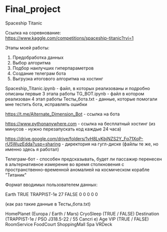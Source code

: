 # Final_project

Spaceship Titanic

Ссылка на соревнование: https://www.kaggle.com/competitions/spaceship-titanic?rvi=1

Этапы моей работы:
1) Предобработка данных
2) Выбор алгоритма
3) Подбор наилучших гиперпараметров
4) Создание телеграм бота
5) Выгрузка итогового алгоритма на хостинг

Spaceship_Titanic.ipynb - файл, в которых реализованы и подробно описаны первые 3 этапа работы
TG_BOT.ipynb - файл в котором реализован 4 этап работы
Тесты_бота.txt - данные, которые помогали мне тестить бота, исправлять ошибки

https://t.me/Alternate_Dimension_Bot - ссылка на бота

https://www.pythonanywhere.com - ссылка на бесплатный хостинг (из минусов - нужно перезапускать код каждые 24 часа)

https://drive.google.com/drive/folders/1vH8LyKbjNZS2Y_Fq71XoP-rU5WuzEdda?usp=sharing - директория на гугл-диске (файлы те же, но именно здесь я работал)

Телеграм-бот - способен предсказывать, будет ли пассажир перенесен в альтернативное измерение во время столкновения с пространственно-временной аномалией на космическом корабле "Титаник"

Формат вводимых пользователем данных:

Earth TRUE TRAPPIST-1e 27 FALSE 0 0 0 0 0 

(как раз такие данные в Тесты_бота.txt)

HomePlanet (Europa / Earth / Mars)
CryoSleep (TRUE / FALSE)
Destination (TRAPPIST-1e / PSO J318.5-22 / 55 Cancri e)
Age
VIP (TRUE / FALSE)
RoomService
FoodCourt
ShoppingMall
Spa
VRDeck
